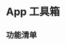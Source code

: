 # App 工具箱

## 功能清单


































































































































































































































































































































































































































































































































































